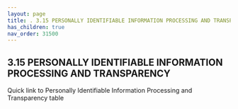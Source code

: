 ```yaml
---
layout: page
title: . 3.15 PERSONALLY IDENTIFIABLE INFORMATION PROCESSING AND TRANSPARENCY 
has_children: true
nav_order: 31500 
---
```


## 3.15 PERSONALLY IDENTIFIABLE INFORMATION PROCESSING AND TRANSPARENCY

Quick link to Personally Identifiable Information Processing and Transparency table
